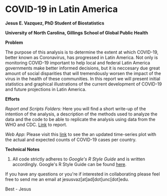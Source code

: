 # COVID-19 in Latin America
__Jesus E. Vazquez, PhD Student of Biostatistics__

__University of North Carolina, Gillings School of Global Public Health__

__Problem__

The purpose of this analysis is to determine the extent at which COVID-19, better known as Coronavirus, has progressed in Latin America. Not only is monitoring COVID-19 important to help local and federal Latin America governments make better informed decisions, but it is neccesary due great amount of social disparities that will tremendously worsen the impact of the virus in the health of these communities. In this report we will present initial statistics and graphical illustrations of the current development of COVID-19 and future projections in Latin America.

__Efforts__

_Report and Scripts Folders:_ Here you will find a short write-up of the intention of the analysis, a description of the methods used to analyze the data and the code to be able to replicate the analysis using data from the WHO and CDC. [Link](https://htmlpreview.github.io/?https://raw.githubusercontent.com/jvazquez2/COVID-19/master/Report/Coronavirus.html?token=AJN4QLYF5MIJ4NPKVZMH22S6OLL7U) to report. 

_Web App_: Please visit this [link](https://jesusvazquez.shinyapps.io/coronavirus_projections/) to see the an updated time-series plot with the actual and expected counts of COVID-19 cases per country. 

__Technical Notes__

1. All code strictly adheres to _Google's R Style Guide_ and is written accordingly. Google's R Style Guide can be found [here](https://google.github.io/styleguide/Rguide.html).

If you have any questions or you're if interested in collaborating please feel free to send me an email at jesusvaz[at]ad[dot]unc[dot]edu. 

Best - Jesus 
